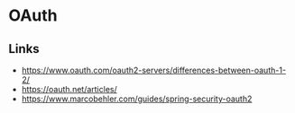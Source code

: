 # OAuth

## Links 

- https://www.oauth.com/oauth2-servers/differences-between-oauth-1-2/
- https://oauth.net/articles/
- https://www.marcobehler.com/guides/spring-security-oauth2
